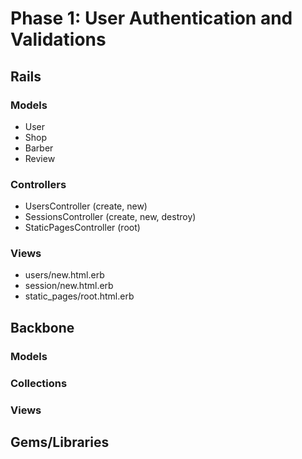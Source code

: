 # Phase 1: User Authentication and Validations

## Rails
### Models
* User
* Shop
* Barber
* Review

### Controllers
* UsersController (create, new)
* SessionsController (create, new, destroy)
* StaticPagesController (root)

### Views
* users/new.html.erb
* session/new.html.erb
* static_pages/root.html.erb

## Backbone
### Models

### Collections

### Views

## Gems/Libraries
